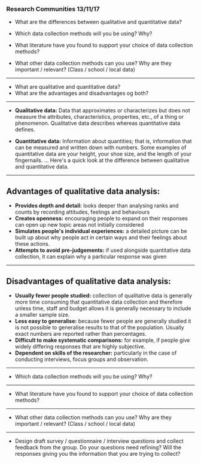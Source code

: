 ### Research Communities 13/11/17 

- What are the differences between qualitative and quantitative data? 

- Which data collection methods will you be using? Why? 

- What literature have you found to support your choice of data collection methods?  

- What other data collection methods can you use? Why are they important / relevant? (Class / school / local data) 

---
- What are qualitative and quantitative data? 
- What are the advantages and disadvantages og both?

---
- **Qualitative data:** Data that approximates or characterizes but does not measure the attributes, characteristics, properties, etc., of a thing or phenomenon. Qualitative data describes whereas quantitative data defines.

- **Quantitative data:** Information about quantities; that is, information that can be measured and written down with numbers. Some examples of quantitative data are your height, your shoe size, and the length of your fingernails. ... Here's a quick look at the difference between qualitative and quantitative data.

---

## Advantages of qualitative data analysis:

- **Provides depth and detail:** looks deeper than analysing ranks and counts by recording attitudes, feelings and behaviours
- **Creates openness:** encouraging people to expand on their responses can open up new topic areas not initially considered
- **Simulates people's individual experiences:** a detailed picture can be built up about why people act in certain ways and their feelings about these actions.
- **Attempts to avoid pre-judgements:** if used alongside quantitative data collection, it can explain why a particular response was given
---
## Disadvantages of qualitative data analysis:

- **Usually fewer people studied:** collection of qualitative data is generally more time consuming that quantitative data collection and therefore unless time, staff and budget allows it is generally necessary to include a smaller sample size.
- **Less easy to generalise:** because fewer people are generally studied it is not possible to generalise results to that of the population. Usually exact numbers are reported rather than percentages.
- **Difficult to make systematic comparisons:** for example, if people give widely differing responses that are highly subjective.
- **Dependent on skills of the researcher:** particularly in the case of conducting interviews, focus groups and observation.
---

- Which data collection methods will you be using? Why?
---

- What literature have you found to support your choice of data collection methods?  

---
- What other data collection methods can you use? Why are they important / relevant? (Class / school / local data) 

---
- Design draft survey / questionnaire / interview questions and collect feedback from the group. Do your questions need refining? Will the responses giving you the information that you are trying to collect? 
